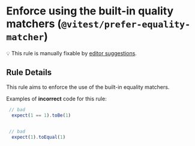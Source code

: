 # Enforce using the built-in quality matchers (`@vitest/prefer-equality-matcher`)

💡 This rule is manually fixable by [editor suggestions](https://eslint.org/docs/latest/use/core-concepts#rule-suggestions).

<!-- end auto-generated rule header -->

## Rule Details

This rule aims to enforce the use of the built-in equality matchers.

Examples of **incorrect** code for this rule:

```ts
 // bad 
  expect(1 == 1).toBe(1)
  

 // bad
  expect(1).toEqual(1)

```